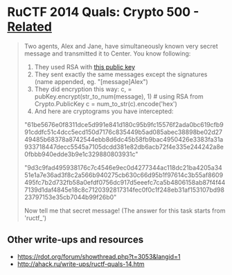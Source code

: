 # RuCTF 2014 Quals: Crypto 500 - [Related](https://github.com/HackerDom/ructf-2014-quals/tree/master/tasks/related)

> Two agents, Alex and Jane, have simultaneously known very secret message and transmitted it to Center. You know following:
> 1) They used RSA with [this public key](key.pub)
> 2) They sent exactly the same messages except the signatures (name appended, eg. "[message]Alex")
> 3) They did encryption this way:
>	c, = pubKey.encrypt(str\_to\_num(message), 1) # using RSA from Crypto.PublicKey
>	c = num\_to\_str(c).encode('hex')
> 4) And here are cryptograms you have intercepted:
>
> "61be5676e0f8311dce5d991e841d180c95b9fc15576f2ada0bc619cfb991cddfc51c4dcc5ecd150d7176c835449b5ad085abec38898be02d2749485b68378a8742544ebb8d6dc45b58fb9bac4950426e3383fa31a933718447decc5545a7105dcdd381e82db6acb72f4e335e244242a8e0fbbb940edde3b9e1c329880803931c"
>
> "9d3c9fad495938176c7c4546e9ec0d4277344ac118dc21ba4205a3451e1a7e36ad3f8c2a566b940275cb630c66d95b1f97614c3b55af8609495fc7b2d732fb58a0efdf0756dc917d5eeefc7ca5b4806158ab87f4f447139d1daf4845e18c8c7120392817314fec0f0c1f248eb31af153107bd9823797153e35cb7044b99f26b0"
>
> Now tell me that secret message! (The answer for this task starts from 'ructf\_')

## Other write-ups and resources

* <https://rdot.org/forum/showthread.php?t=3053&langid=1>
* <http://ahack.ru/write-ups/ructf-quals-14.htm>
